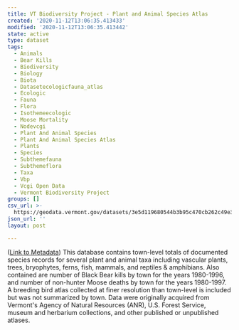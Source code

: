 ```yaml
---
title: VT Biodiversity Project - Plant and Animal Species Atlas
created: '2020-11-12T13:06:35.413433'
modified: '2020-11-12T13:06:35.413442'
state: active
type: dataset
tags:
  - Animals
  - Bear Kills
  - Biodiversity
  - Biology
  - Biota
  - Datasetecologicfauna_atlas
  - Ecologic
  - Fauna
  - Flora
  - Isothemeecologic
  - Moose Mortality
  - Nodevcgi
  - Plant And Animal Species
  - Plant And Animal Species Atlas
  - Plants
  - Species
  - Subthemefauna
  - Subthemeflora
  - Taxa
  - Vbp
  - Vcgi Open Data
  - Vermont Biodiversity Project
groups: []
csv_url: >-
  https://geodata.vermont.gov/datasets/3e5d119680544b3b95c470cb262c49e3_13.csv?outSR=%7B%22latestWkid%22%3A32145%2C%22wkid%22%3A32145%7D
json_url: ''
layout: post

---
```

(<a href='http://maps.vcgi.vermont.gov/gisdata/metadata/EcologicFauna_ATLAS.htm' target='_blank'>Link to Metadata</a>) This database contains town-level totals of documented species records for several plant and animal taxa including vascular plants, trees, bryophytes, ferns, fish, mammals, and reptiles & amphibians. Also contained are number of Black Bear kills by town for the years 1980-1996, and number of non-hunter Moose deaths by town for the years 1980-1997. A breeding bird atlas collected at finer resolution than town-level is included but was not summarized by town. Data were originally acquired from Vermont's Agency of Natural Resources (ANR), U.S. Forest Service, museum and herbarium collections, and other published or unpublished atlases.
